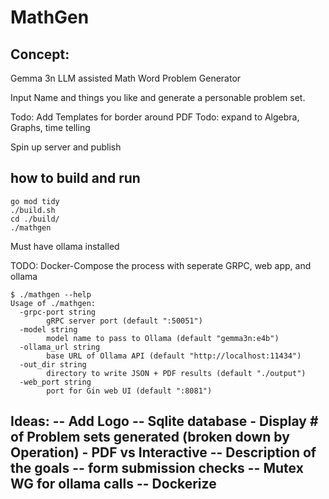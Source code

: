# MathGen

## Concept:

Gemma 3n LLM assisted Math Word Problem Generator

Input Name and things you like and generate a personable problem set.

Todo: Add Templates for border around PDF
Todo: expand to Algebra, Graphs, time telling

Spin up server and publish 

## how to build and run
```
go mod tidy
./build.sh
cd ./build/
./mathgen
```

Must have ollama installed

TODO: Docker-Compose the process with seperate GRPC, web app, and ollama

```
$ ./mathgen --help 
Usage of ./mathgen:
  -grpc-port string
        gRPC server port (default ":50051")
  -model string
        model name to pass to Ollama (default "gemma3n:e4b")
  -ollama_url string
        base URL of Ollama API (default "http://localhost:11434")
  -out_dir string
        directory to write JSON + PDF results (default "./output")
  -web_port string
        port for Gin web UI (default ":8081")
```


Ideas:
-- Add Logo
-- Sqlite database
    - Display # of Problem sets generated (broken down by Operation)
    - PDF vs Interactive
-- Description of the goals
-- form submission checks
-- Mutex WG for ollama calls
-- Dockerize
-- 